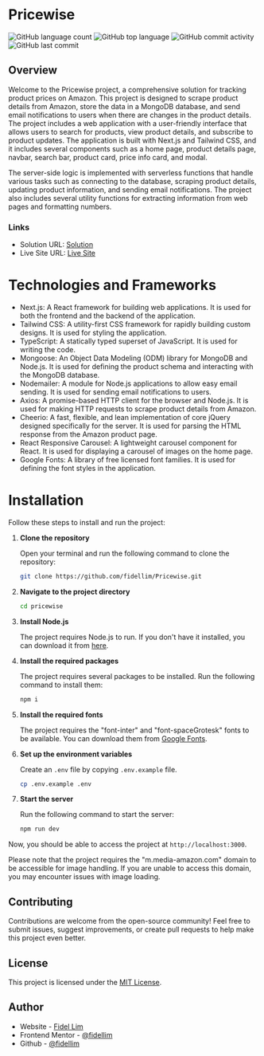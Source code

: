 # Pricewise

![GitHub language count](https://img.shields.io/github/languages/count/fidellim/Pricewise)
![GitHub top language](https://img.shields.io/github/languages/top/fidellim/Pricewise)
![GitHub commit activity](https://img.shields.io/github/commit-activity/w/fidellim/Pricewise)
![GitHub last commit](https://img.shields.io/github/last-commit/fidellim/Pricewise)

## Overview

Welcome to the Pricewise project, a comprehensive solution for tracking product prices on Amazon. This project is designed to scrape product details from Amazon, store the data in a MongoDB database, and send email notifications to users when there are changes in the product details. The project includes a web application with a user-friendly interface that allows users to search for products, view product details, and subscribe to product updates. The application is built with Next.js and Tailwind CSS, and it includes several components such as a home page, product details page, navbar, search bar, product card, price info card, and modal.

The server-side logic is implemented with serverless functions that handle various tasks such as connecting to the database, scraping product details, updating product information, and sending email notifications. The project also includes several utility functions for extracting information from web pages and formatting numbers.

### Links

- Solution URL: [Solution](https://github.com/fidellim/Pricewise)
- Live Site URL: [Live Site](https://pricewise-fidellim.vercel.app/)

# Technologies and Frameworks

- Next.js: A React framework for building web applications. It is used for both the frontend and the backend of the application.
- Tailwind CSS: A utility-first CSS framework for rapidly building custom designs. It is used for styling the application.
- TypeScript: A statically typed superset of JavaScript. It is used for writing the code.
- Mongoose: An Object Data Modeling (ODM) library for MongoDB and Node.js. It is used for defining the product schema and interacting with the MongoDB database.
- Nodemailer: A module for Node.js applications to allow easy email sending. It is used for sending email notifications to users.
- Axios: A promise-based HTTP client for the browser and Node.js. It is used for making HTTP requests to scrape product details from Amazon.
- Cheerio: A fast, flexible, and lean implementation of core jQuery designed specifically for the server. It is used for parsing the HTML response from the Amazon product page.
- React Responsive Carousel: A lightweight carousel component for React. It is used for displaying a carousel of images on the home page.
- Google Fonts: A library of free licensed font families. It is used for defining the font styles in the application.

# Installation

Follow these steps to install and run the project:

1. **Clone the repository**

   Open your terminal and run the following command to clone the repository:

   ```bash
   git clone https://github.com/fidellim/Pricewise.git
   ```

2. **Navigate to the project directory**

   ```bash
   cd pricewise
   ```

3. **Install Node.js**

   The project requires Node.js to run. If you don't have it installed, you can download it from [here](https://nodejs.org/en/download/).

4. **Install the required packages**

   The project requires several packages to be installed. Run the following command to install them:

   ```bash
   npm i
   ```

5. **Install the required fonts**

   The project requires the "font-inter" and "font-spaceGrotesk" fonts to be available. You can download them from [Google Fonts](https://fonts.google.com/).

6. **Set up the environment variables**

   Create an `.env` file by copying `.env.example` file.

   ```bash
   cp .env.example .env
   ```

7. **Start the server**

   Run the following command to start the server:

   ```bash
   npm run dev
   ```

Now, you should be able to access the project at `http://localhost:3000`.

Please note that the project requires the "m.media-amazon.com" domain to be accessible for image handling. If you are unable to access this domain, you may encounter issues with image loading.

## Contributing

Contributions are welcome from the open-source community! Feel free to submit issues, suggest improvements, or create pull requests to help make this project even better.

## License

This project is licensed under the [MIT License](LICENSE).

## Author

- Website - [Fidel Lim](https://fidellim-portfolio.netlify.app/)
- Frontend Mentor - [@fidellim](https://www.frontendmentor.io/profile/fidellim)
- Github - [@fidellim](https://github.com/fidellim)